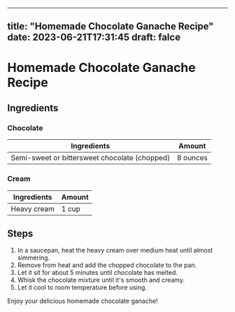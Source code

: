 
---
title: "Homemade Chocolate Ganache Recipe"
date: 2023-06-21T17:31:45
draft: falce
---

# Homemade Chocolate Ganache Recipe

## Ingredients

### Chocolate

| **Ingredients** | **Amount** |
| --- | --- |
| Semi-sweet or bittersweet chocolate (chopped) | 8 ounces |

### Cream

| **Ingredients** | **Amount** |
| --- | --- |
| Heavy cream | 1 cup |

## Steps

1. In a saucepan, heat the heavy cream over medium heat until almost simmering.
2. Remove from heat and add the chopped chocolate to the pan.
3. Let it sit for about 5 minutes until chocolate has melted.
4. Whisk the chocolate mixture until it's smooth and creamy.
5. Let it cool to room temperature before using.

Enjoy your delicious homemade chocolate ganache!
